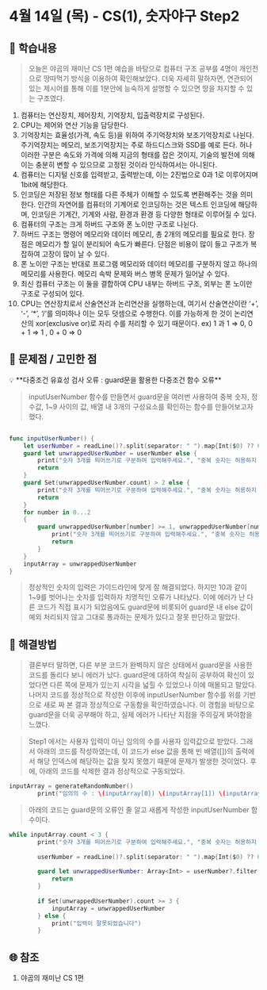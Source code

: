 # 4월 14일 (목) - CS(1), 숫자야구 Step2

## 🐣 학습내용

> 오늘은 야곰의 재미난 CS 1편 예습을 바탕으로 컴퓨터 구조 공부를 4명이 개인전으로 땅따먹기 방식을 이용하여 확인해보았다. 더욱 자세히 말하자면, 연관되어 있는 제시어를 통해 이를 1분안에 능숙하게 설명할 수 있으면 땅을 차지할 수 있는 구조였다.
> 

1. 컴퓨터는 연산장치, 제어장치, 기억장치, 입출력장치로 구성된다.
2. CPU는 제어와 연산 기능을 담당한다.
3. 기억장치는 효율성(가격, 속도 등)을 위하여 주기억장치와 보조기억장치로 나뉜다. 주기억장치는 메모리, 보조기억장치는 주로 하드디스크와 SSD를 예로 든다. 허나 이러한 구분은 속도와 가격에 의해 지금의 형태를 잡은 것이지, 기술의 발전에 의해 이는 충분히 변할 수 있으므로 고정된 것이라 인식하여서는 아니된다.
4. 컴퓨터는 디지털 신호를 입력받고, 출력받는데, 이는 2진법으로 0과 1로 이루어지며 1bit에 해당한다.
5. 인코딩은 저장된 정보 형태를 다른 주체가 이해할 수 있도록 변환해주는 것을 의미한다. 인간의 자연어를 컴퓨터의 기계어로 인코딩하는 것은 텍스트 인코딩에 해당하며, 인코딩은 기계간, 기계와 사람, 환경과 환경 등 다양한 형태로 이루어질 수 있다.
6. 컴퓨터의 구조는 크게 하버드 구조와 폰 노이만 구조로 나뉜다.
7. 하버드 구조는 명령어 메모리와 데이터 메모리, 총 2개의 메모리를 필요로 한다. 장점은 메모리가 할 일이 분리되어 속도가 빠른다. 단점은 비용이 많이 들고 구조가 복잡하여 고장이 많이 날 수 있다.
8. 폰 노이만 구조는 반대로 프로그램 메모리와 데이터 메모리를 구분하지 않고 하나의 메모리를 사용한다. 메모리 속박 문제와 버스 병목 문제가 일어날 수 있다.
9. 최신 컴퓨터 구조는 이 둘을 결합하여 CPU 내부는 하버드 구조, 외부는 폰 노이만 구조로 구성되어 있다.
10. CPU는 연산장치로서 산술연산과 논리연산을 실행하는데, 여기서 산술연산이란 ‘+’, ‘-’, ‘*’, ‘/’를 의미하나 이는 모두 덧셈으로 수행한다. 이를 가능하게 한 것이 논리연산의 xor(exclusive or)로 자리 수를 처리할 수 있기 때문이다. ex) 1 과 1 ⇒ 0, 0 + 1 ⇒ 1 , 0 + 0 ⇒ 0

## 🐥 문제점 / 고민한 점

<aside>
💡 **다중조건 유효성 검사 오류 : guard문을 활용한 다중조건 함수 오류**

</aside>

> inputUserNumber 함수를 만들면서 guard문을 여러번 사용하여 중복 숫자, 정수값, 1~9 사이의 값, 배열 내 3개의 구성요소를 확인하는 함수를 만들어보고자 했다.
> 

```swift

func inputUserNumber() {
    let userNumber = readLine()?.split(separator: " ").map{Int($0) ?? 0}
    guard let unwrappedUserNumber = userNumber else {
        print("숫자 3개를 띄어쓰기로 구분하여 입력해주세요.", "중복 숫자는 허용하지 않습니다.")
        return
    }
    guard Set(unwrappedUserNumber.count) > 2 else {
        print("숫자 3개를 띄어쓰기로 구분하여 입력해주세요.", "중복 숫자는 허용하지 않습니다.")
        return
    }
    for number in 0...2
    {
        guard unwrappedUserNumber[number] >= 1, unwrappedUserNumber[number] <= 9 else {
            print("숫자 3개를 띄어쓰기로 구분하여 입력해주세요.", "중복 숫자는 허용하지 않습니다.")
            return
        }
    }
    inputArray = unwrappedUserNumber
}
```

> 정상적인 숫자의 입력은 가이드라인에 맞게 잘 해결되었다. 하지만 10과 같이 1~9를 벗어나는 숫자를 입력하자 치명적인 오류가 나타났다. 이에 에러가 난 다른 코드가 직접 표시가 되었음에도 guard문에 비롯되어 guard문 내 else 값이 예외 처리되지 않고 그대로 통과하는 문제가 있다고 잘못 판단하고 말았다.
> 

## 🐓 해결방법

> 결론부터 말하면, 다른 부분 코드가 완벽하지 않은 상태에서 guard문을 사용한 코드를 돌리다 보니 에러가 났다. guard문에 대하여 착실히 공부하여 확신이 있었다면 다른 쪽에 문제가 있는지 시각을 넓힐 수 있었으나 이에 매몰되고 말았다. 나머지 코드를 정상적으로 작성한 이후에 inputUserNumber 함수를 위를 기반으로 새로 짜 본 결과 정상적으로 구동함을 확인하였습니다. 이 경험을 바탕으로 guard문을 더욱 공부해야 하고, 실제 에러가 나타난 지점을 주의깊게 봐야함을 느꼈다.
> 

> Step1 에서는 사용자 입력이 아닌 임의의 수를 사용자 입력값으로 받았다. 그래서 아래의 코드를 작성하였는데, 이 코드가 else 값을 통해 빈 배열([])의 출력에서 해당 인덱스에 해당하는 값을 찾지 못했기 때문에 문제가 발생한 것이었다. 후에, 아래의 코드를 삭제한 결과 정상적으로 구동되었다.
> 

```swift
inputArray = generateRandomNumber()
        print("임의의 수 : \(inputArray[0]) \(inputArray[1]) \(inputArray[2])")
```

> 아래의 코드는 guard문의 오류인 줄 알고 새롭게 작성한 inputUserNumber 함수이다.
> 

```swift
while inputArray.count < 3 {
        print("숫자 3개를 띄어쓰기로 구분하여 입력해주세요.", "중복 숫자는 허용하지 않습니다.", "입력 : ", separator: "\n", terminator: "")
        
        userNumber = readLine()?.split(separator: " ").map{Int($0) ?? 0}
        
        guard let unwrappedUserNumber: Array<Int> = userNumber?.filter({$0 >= 1 && $0 <= 9}) else {
            return
        }
        
        if Set(unwrappedUserNumber).count >= 3 {
            inputArray = unwrappedUserNumber
        } else {
            print("입력이 잘못되었습니다")
        }
```

## 🌐 참조

1. 야곰의 재미난 CS 1편

